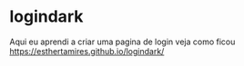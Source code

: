 # logindark

Aqui eu aprendi a criar uma pagina de login 
veja como ficou
https://esthertamires.github.io/logindark/
